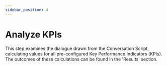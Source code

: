 ```yaml
---
sidebar_position: 4
---
```


# Analyze KPIs

This step examines the dialogue drawn from the Conversation Script, calculating values for all pre-configured Key Performance Indicators (KPIs). The outcomes of these calculations can be found in the 'Results' section.

